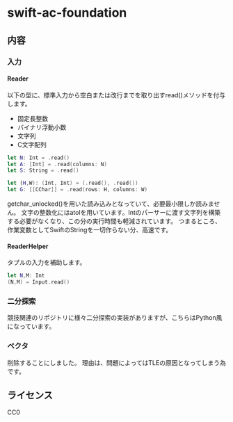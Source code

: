 # swift-ac-foundation

## 内容

### 入力

#### Reader

以下の型に、標準入力から空白または改行までを取り出すread()メソッドを付与します。

- 固定長整数
- バイナリ浮動小数
- 文字列
- C文字配列

```swift
let N: Int = .read()
let A: [Int] = .read(columns: N)
let S: String = .read()
```

```swift
let (H,W): (Int, Int) = (.read(), .read())
let G: [[CChar]] = .read(rows: H, columns: W)
```

getchar_unlocked()を用いた読み込みとなっていて、必要最小限しか読みません。
文字の整数化にはatolを用いています。Intのパーサーに渡す文字列を構築する必要がなくなり、この分の実行時間も軽減されています。
つまるところ、作業変数としてSwiftのStringを一切作らない分、高速です。

#### ReaderHelper

タプルの入力を補助します。

```swift
let N,M: Int
(N,M) = Input.read()
```

### 二分探索

競技関連のリポジトリに様々二分探索の実装がありますが、こちらはPython風になっています。

### ベクタ

削除することにしました。
理由は、問題によってはTLEの原因となってしまう為です。

## ライセンス

CC0

